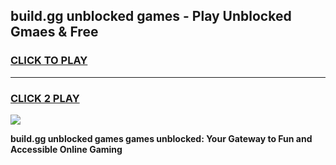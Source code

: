 
## build.gg unblocked games - Play Unblocked Gmaes & Free
<h3>
<a href="https://news.freeplayer.one?title=build.gg_unblocked_games&ref=23F">CLICK TO PLAY</a></h3>
<hr>

<h3>
<a href="https://news.freeplayer.one?title=build.gg_unblocked_games&ref=23F">CLICK 2 PLAY</a>
  
</h3>

<a href="https://news.freeplayer.one?title=build.gg_unblocked_games&ref=23F/"><img src="https://clearcache.store/games.png"></a>


**build.gg unblocked games games unblocked: Your Gateway to Fun and Accessible Online Gaming**
